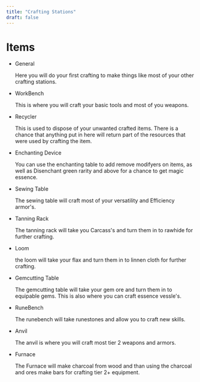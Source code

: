 ```yaml
---
title: "Crafting Stations"
draft: false
---
```

# Items

* General

  Here you will do your first crafting to make things like most of your other crafting stations.

* WorkBench

  This is where you will craft your basic tools and most of you weapons.

* Recycler

  This is used to dispose of your unwanted crafted items.  There is a chance that anything put in here will return part of the resources that were used by crafting the item.

* Enchanting Device

  You can use the enchanting table to add remove modifyers on items, as well as Disenchant green rarity and above for a chance to get magic essence.

* Sewing Table

  The sewing table will craft most of your versatility and Efficiency armor's.

* Tanning Rack

  The tanning rack will take you Carcass's and turn them in to rawhide for further crafting.

* Loom

  the loom will take your flax and turn them in to linnen cloth for further crafting.

* Gemcutting Table

  The gemcutting table will take your gem ore and turn them in to equipable gems. This is also where you can craft essence vessle's.

* RuneBench

  The runebench will take runestones and allow you to craft new skills.

* Anvil

  The anvil is where you will craft most tier 2 weapons and armors.

* Furnace

  The Furnace will make charcoal from wood and than using the charcoal and ores make bars for crafting tier 2+ equipment.
